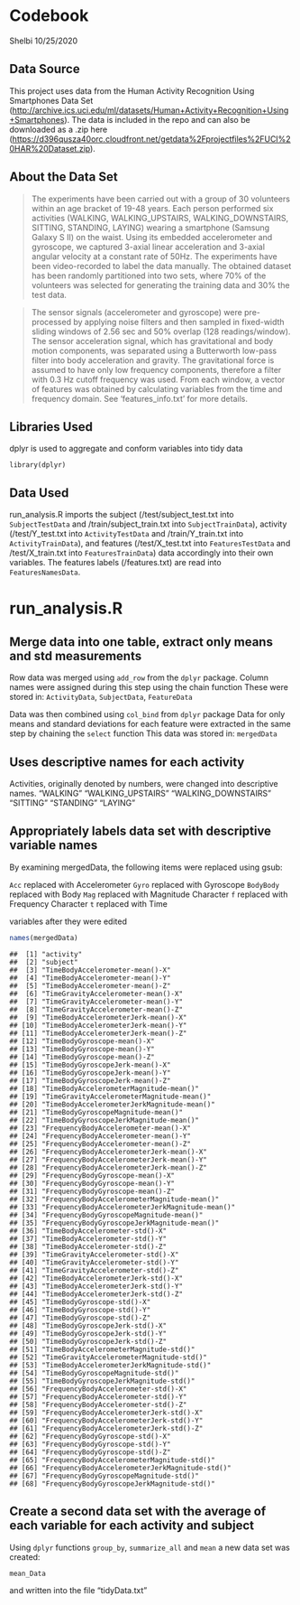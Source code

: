 Codebook
================
Shelbi
10/25/2020

## Data Source

This project uses data from the Human Activity Recognition Using
Smartphones Data Set
(<http://archive.ics.uci.edu/ml/datasets/Human+Activity+Recognition+Using+Smartphones>).
The data is included in the repo and can also be downloaded as a .zip
here
(<https://d396qusza40orc.cloudfront.net/getdata%2Fprojectfiles%2FUCI%20HAR%20Dataset.zip>).

## About the Data Set

> The experiments have been carried out with a group of 30 volunteers
> within an age bracket of 19-48 years. Each person performed six
> activities (WALKING, WALKING\_UPSTAIRS, WALKING\_DOWNSTAIRS, SITTING,
> STANDING, LAYING) wearing a smartphone (Samsung Galaxy S II) on the
> waist. Using its embedded accelerometer and gyroscope, we captured
> 3-axial linear acceleration and 3-axial angular velocity at a constant
> rate of 50Hz. The experiments have been video-recorded to label the
> data manually. The obtained dataset has been randomly partitioned into
> two sets, where 70% of the volunteers was selected for generating the
> training data and 30% the test data.

> The sensor signals (accelerometer and gyroscope) were pre-processed by
> applying noise filters and then sampled in fixed-width sliding windows
> of 2.56 sec and 50% overlap (128 readings/window). The sensor
> acceleration signal, which has gravitational and body motion
> components, was separated using a Butterworth low-pass filter into
> body acceleration and gravity. The gravitational force is assumed to
> have only low frequency components, therefore a filter with 0.3 Hz
> cutoff frequency was used. From each window, a vector of features was
> obtained by calculating variables from the time and frequency domain.
> See ‘features\_info.txt’ for more details.

## Libraries Used

dplyr is used to aggregate and conform variables into tidy data

    library(dplyr)

## Data Used

run\_analysis.R imports the subject (/test/subject\_test.txt into
`SubjectTestData` and /train/subject\_train.txt into
`SubjectTrainData`), activity (/test/Y\_test.txt into `ActivityTestData`
and /train/Y\_train.txt into `ActivityTrainData`), and features
(/test/X\_test.txt into `FeaturesTestData` and /test/X\_train.txt into
`FeaturesTrainData`) data accordingly into their own variables. The
features labels (/features.txt) are read into `FeaturesNamesData`.

# run\_analysis.R

## Merge data into one table, extract only means and std measurements

Row data was merged using `add_row` from the `dplyr` package. Column
names were assigned during this step using the chain function These were
stored in: `ActivityData`, `SubjectData`, `FeatureData`

Data was then combined using `col_bind` from `dplyr` package Data for
only means and standard deviations for each feature were extracted in
the same step by chaining the `select` function This data was stored in:
`mergedData`

## Uses descriptive names for each activity

Activities, originally denoted by numbers, were changed into descriptive
names. “WALKING” “WALKING\_UPSTAIRS” “WALKING\_DOWNSTAIRS” “SITTING”
“STANDING” “LAYING”

## Appropriately labels data set with descriptive variable names

By examining mergedData, the following items were replaced using gsub:

`Acc` replaced with Accelerometer `Gyro` replaced with Gyroscope
`BodyBody` replaced with Body `Mag` replaced with Magnitude Character
`f` replaced with Frequency Character `t` replaced with Time

variables after they were edited

``` r
names(mergedData)
```

    ##  [1] "activity"                                      
    ##  [2] "subject"                                       
    ##  [3] "TimeBodyAccelerometer-mean()-X"                
    ##  [4] "TimeBodyAccelerometer-mean()-Y"                
    ##  [5] "TimeBodyAccelerometer-mean()-Z"                
    ##  [6] "TimeGravityAccelerometer-mean()-X"             
    ##  [7] "TimeGravityAccelerometer-mean()-Y"             
    ##  [8] "TimeGravityAccelerometer-mean()-Z"             
    ##  [9] "TimeBodyAccelerometerJerk-mean()-X"            
    ## [10] "TimeBodyAccelerometerJerk-mean()-Y"            
    ## [11] "TimeBodyAccelerometerJerk-mean()-Z"            
    ## [12] "TimeBodyGyroscope-mean()-X"                    
    ## [13] "TimeBodyGyroscope-mean()-Y"                    
    ## [14] "TimeBodyGyroscope-mean()-Z"                    
    ## [15] "TimeBodyGyroscopeJerk-mean()-X"                
    ## [16] "TimeBodyGyroscopeJerk-mean()-Y"                
    ## [17] "TimeBodyGyroscopeJerk-mean()-Z"                
    ## [18] "TimeBodyAccelerometerMagnitude-mean()"         
    ## [19] "TimeGravityAccelerometerMagnitude-mean()"      
    ## [20] "TimeBodyAccelerometerJerkMagnitude-mean()"     
    ## [21] "TimeBodyGyroscopeMagnitude-mean()"             
    ## [22] "TimeBodyGyroscopeJerkMagnitude-mean()"         
    ## [23] "FrequencyBodyAccelerometer-mean()-X"           
    ## [24] "FrequencyBodyAccelerometer-mean()-Y"           
    ## [25] "FrequencyBodyAccelerometer-mean()-Z"           
    ## [26] "FrequencyBodyAccelerometerJerk-mean()-X"       
    ## [27] "FrequencyBodyAccelerometerJerk-mean()-Y"       
    ## [28] "FrequencyBodyAccelerometerJerk-mean()-Z"       
    ## [29] "FrequencyBodyGyroscope-mean()-X"               
    ## [30] "FrequencyBodyGyroscope-mean()-Y"               
    ## [31] "FrequencyBodyGyroscope-mean()-Z"               
    ## [32] "FrequencyBodyAccelerometerMagnitude-mean()"    
    ## [33] "FrequencyBodyAccelerometerJerkMagnitude-mean()"
    ## [34] "FrequencyBodyGyroscopeMagnitude-mean()"        
    ## [35] "FrequencyBodyGyroscopeJerkMagnitude-mean()"    
    ## [36] "TimeBodyAccelerometer-std()-X"                 
    ## [37] "TimeBodyAccelerometer-std()-Y"                 
    ## [38] "TimeBodyAccelerometer-std()-Z"                 
    ## [39] "TimeGravityAccelerometer-std()-X"              
    ## [40] "TimeGravityAccelerometer-std()-Y"              
    ## [41] "TimeGravityAccelerometer-std()-Z"              
    ## [42] "TimeBodyAccelerometerJerk-std()-X"             
    ## [43] "TimeBodyAccelerometerJerk-std()-Y"             
    ## [44] "TimeBodyAccelerometerJerk-std()-Z"             
    ## [45] "TimeBodyGyroscope-std()-X"                     
    ## [46] "TimeBodyGyroscope-std()-Y"                     
    ## [47] "TimeBodyGyroscope-std()-Z"                     
    ## [48] "TimeBodyGyroscopeJerk-std()-X"                 
    ## [49] "TimeBodyGyroscopeJerk-std()-Y"                 
    ## [50] "TimeBodyGyroscopeJerk-std()-Z"                 
    ## [51] "TimeBodyAccelerometerMagnitude-std()"          
    ## [52] "TimeGravityAccelerometerMagnitude-std()"       
    ## [53] "TimeBodyAccelerometerJerkMagnitude-std()"      
    ## [54] "TimeBodyGyroscopeMagnitude-std()"              
    ## [55] "TimeBodyGyroscopeJerkMagnitude-std()"          
    ## [56] "FrequencyBodyAccelerometer-std()-X"            
    ## [57] "FrequencyBodyAccelerometer-std()-Y"            
    ## [58] "FrequencyBodyAccelerometer-std()-Z"            
    ## [59] "FrequencyBodyAccelerometerJerk-std()-X"        
    ## [60] "FrequencyBodyAccelerometerJerk-std()-Y"        
    ## [61] "FrequencyBodyAccelerometerJerk-std()-Z"        
    ## [62] "FrequencyBodyGyroscope-std()-X"                
    ## [63] "FrequencyBodyGyroscope-std()-Y"                
    ## [64] "FrequencyBodyGyroscope-std()-Z"                
    ## [65] "FrequencyBodyAccelerometerMagnitude-std()"     
    ## [66] "FrequencyBodyAccelerometerJerkMagnitude-std()" 
    ## [67] "FrequencyBodyGyroscopeMagnitude-std()"         
    ## [68] "FrequencyBodyGyroscopeJerkMagnitude-std()"

## Create a second data set with the average of each variable for each activity and subject

Using `dplyr` functions `group_by`, `summarize_all` and `mean` a new
data set was created:

    mean_Data

and written into the file “tidyData.txt”
